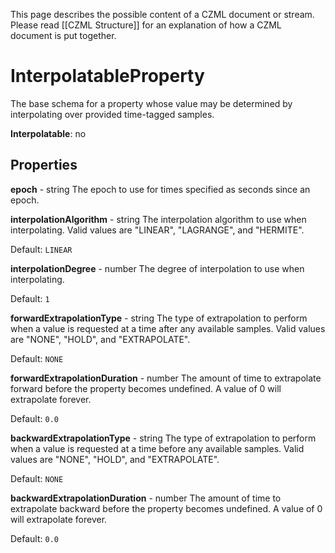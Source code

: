 This page describes the possible content of a CZML document or stream.  Please read [[CZML Structure]] for an explanation of how a CZML document is put together.

# InterpolatableProperty

The base schema for a property whose value may be determined by interpolating over provided time-tagged samples.

**Interpolatable**: no

## Properties

**epoch** - string
The epoch to use for times specified as seconds since an epoch.


**interpolationAlgorithm** - string
The interpolation algorithm to use when interpolating. Valid values are "LINEAR", "LAGRANGE", and "HERMITE".

Default: `LINEAR`


**interpolationDegree** - number
The degree of interpolation to use when interpolating.

Default: `1`


**forwardExtrapolationType** - string
The type of extrapolation to perform when a value is requested at a time after any available samples. Valid values are "NONE", "HOLD", and "EXTRAPOLATE".

Default: `NONE`


**forwardExtrapolationDuration** - number
The amount of time to extrapolate forward before the property becomes undefined. A value of 0 will extrapolate forever.

Default: `0.0`


**backwardExtrapolationType** - string
The type of extrapolation to perform when a value is requested at a time before any available samples. Valid values are "NONE", "HOLD", and "EXTRAPOLATE".

Default: `NONE`


**backwardExtrapolationDuration** - number
The amount of time to extrapolate backward before the property becomes undefined. A value of 0 will extrapolate forever.

Default: `0.0`


